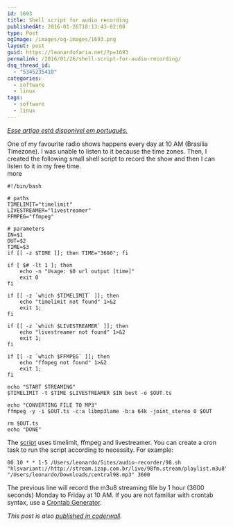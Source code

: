 ```yaml
---
id: 1693
title: Shell script for audio recording
publishedAt: 2016-01-26T18:13:43-02:00
type: Post
ogImage: /images/og-images/1693.png
layout: post
guid: https://leonardofaria.net/?p=1693
permalink: /2016/01/26/shell-script-for-audio-recording/
dsq_thread_id:
  - "5345235410"
categories:
  - software
  - linux
tags:
  - software
  - linux
---
```

_[Esse artigo está disponível em português.](https://leonardofaria.net/2016/01/29/shell-script-para-gravar-audio-da-web/)_

One of my favourite radio shows happens every day at 10 AM (Brasilia Timezone). I was unable to listen to it because the time zones. Then, I created the following small shell script to record the show and then I can listen to it in my free time.  
<span className="hidden">more</span>

```shell
#!/bin/bash

# paths
TIMELIMIT="timelimit"
LIVESTREAMER="livestreamer"
FFMPEG="ffmpeg"

# parameters
IN=$1
OUT=$2
TIME=$3
if [[ -z $TIME ]]; then TIME="3600"; fi

if [ $# -lt 1 ]; then
	echo -n "Usage: $0 url output [time]"
	exit 0
fi

if [[ -z `which $TIMELIMIT` ]]; then
	echo "timelimit not found" 1>&2
	exit 1;
fi

if [[ -z `which $LIVESTREAMER` ]]; then
	echo "livestreamer not found" 1>&2
	exit 1;
fi

if [[ -z `which $FFMPEG` ]]; then
	echo "ffmpeg not found" 1>&2
	exit 1;
fi

echo "START STREAMING"
$TIMELIMIT -t $TIME $LIVESTREAMER $IN best -o $OUT.ts

echo "CONVERTING FILE TO MP3"
ffmpeg -y -i $OUT.ts -c:a libmp3lame -b:a 64k -joint_stereo 0 $OUT

rm $OUT.ts
echo "DONE"
```

The [script](https://github.com/leonardofaria/audio-recorder) uses timelimit, ffmpeg and livestreamer. You can create a cron task to run the script according to necessity. For example:

```
00 10 * * 1-5 /Users/leonardo/Sites/audio-recorder/98.sh "hlsvariant://http://stream.izap.com.br/live/98fm.stream/playlist.m3u8" "/Users/leonardo/Downloads/central98.mp3" 3600
```

The previous line will record the m3u8 streaming file by 1 hour (3600 seconds) Monday to Friday at 10 AM. If you are not familiar with crontab syntax, use a [Crontab Generator](http://crontab-generator.org/).

_This post is also [published in coderwall](https://coderwall.com/p/qmlkzg/shell-script-for-audio-recording)._
